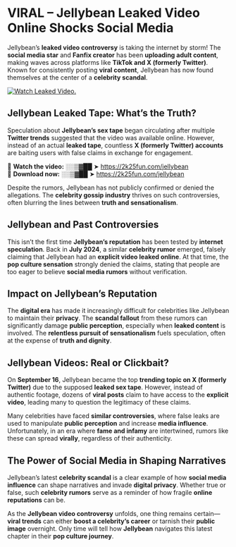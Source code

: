 # VIRAL – Jellybean Leaked Video Online Shocks Social Media 

Jellybean’s **leaked video controversy** is taking the internet by storm! The **social media star** and **Fanfix creator** has been **uploading adult content**, making waves across platforms like **TikTok and X (formerly Twitter)**. Known for consistently posting **viral content**, Jellybean has now found themselves at the center of a **celebrity scandal**.  

[![Watch Leaked Video.](https://miro.medium.com/v2/resize:fit:828/format:webp/1*cilzJN44JGOrTw9NJCrNHA.gif "Watch Leaked Video")](https://2k25fun.com/jellybean)

## **Jellybean Leaked Tape: What’s the Truth?**  
Speculation about **Jellybean’s sex tape** began circulating after multiple **Twitter trends** suggested that the video was available online. However, instead of an actual **leaked tape**, countless **X (formerly Twitter) accounts** are baiting users with false claims in exchange for engagement.  

🔹 **Watch the video:** ░░▒▓██ ➤ https://2k25fun.com/jellybean  
🔹 **Download now:** ░░▒▓██ ➤ https://2k25fun.com/jellybean  

Despite the rumors, Jellybean has not publicly confirmed or denied the allegations. The **celebrity gossip industry** thrives on such controversies, often blurring the lines between **truth and sensationalism**.  

## **Jellybean and Past Controversies**  
This isn’t the first time **Jellybean’s reputation** has been tested by **internet speculation**. Back in **July 2024**, a similar **celebrity rumor** emerged, falsely claiming that Jellybean had an **explicit video leaked online**. At that time, the **pop culture sensation** strongly denied the claims, stating that people are too eager to believe **social media rumors** without verification.  

## **Impact on Jellybean’s Reputation**  
The **digital era** has made it increasingly difficult for celebrities like Jellybean to maintain their **privacy**. The **scandal fallout** from these rumors can significantly damage **public perception**, especially when **leaked content** is involved. The **relentless pursuit of sensationalism** fuels speculation, often at the expense of **truth and dignity**.  

## **Jellybean Videos: Real or Clickbait?**  
On **September 16**, Jellybean became the top **trending topic on X (formerly Twitter)** due to the supposed **leaked sex tape**. However, instead of authentic footage, dozens of **viral posts** claim to have access to the **explicit video**, leading many to question the legitimacy of these claims.  

Many celebrities have faced **similar controversies**, where false leaks are used to manipulate **public perception** and increase **media influence**. Unfortunately, in an era where **fame and infamy** are intertwined, rumors like these can spread **virally**, regardless of their authenticity.  

## **The Power of Social Media in Shaping Narratives**  
Jellybean’s latest **celebrity scandal** is a clear example of how **social media influence** can shape narratives and invade **digital privacy**. Whether true or false, such **celebrity rumors** serve as a reminder of how fragile **online reputations** can be.  

As the **Jellybean video controversy** unfolds, one thing remains certain—**viral trends** can either **boost a celebrity’s career** or tarnish their **public image** overnight. Only time will tell how **Jellybean** navigates this latest chapter in their **pop culture journey**. 